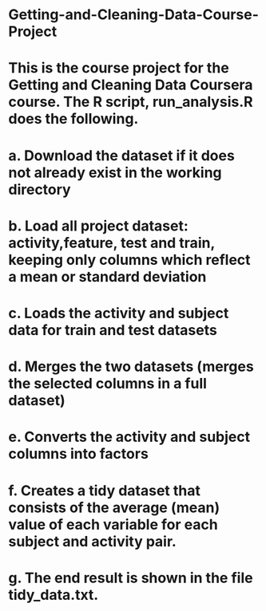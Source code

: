 # Getting-and-Cleaning-Data-Course-Project
# This is the course project for the Getting and Cleaning Data Coursera course. The R script, run_analysis.R does the following.

# a. Download the dataset if it does not already exist in the working directory
# b. Load all project dataset: activity,feature, test and train, keeping only columns which reflect a mean or standard deviation
# c. Loads the activity and subject data for train and test datasets
# d. Merges the two datasets (merges the selected columns in a full dataset)
# e. Converts the activity and subject columns into factors
# f. Creates a tidy dataset that consists of the average (mean) value of each variable for each subject and activity pair.
# g. The end result is shown in the file tidy_data.txt.

